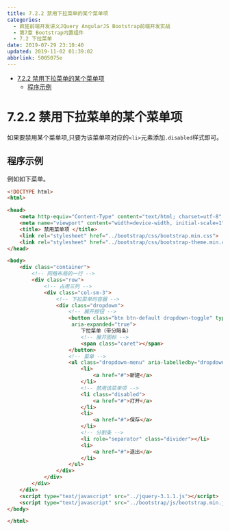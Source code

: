 ```yaml
---
title: 7.2.2 禁用下拉菜单的某个菜单项
categories: 
  - 疯狂前端开发讲义JQuery AngularJS Bootstrap前端开发实战
  - 第7章 Bootstrap内置组件
  - 7.2 下拉菜单
date: 2019-07-29 23:10:40
updated: 2019-11-02 01:39:02
abbrlink: 5005075e
---
```

- [7.2.2 禁用下拉菜单的某个菜单项](/ReadingNotes/5005075e/#7-2-2-禁用下拉菜单的某个菜单项)
    - [程序示例](/ReadingNotes/5005075e/#程序示例)

<!--more-->
<script src="https://cdn.bootcss.com/jquery/3.4.0/jquery.slim.min.js"></script>
<script>$(document).ready(function () {$(".post-body > ul:nth-child(1)").hide();});</script>

<!--end-->
<!--SSTStart-->
# 7.2.2 禁用下拉菜单的某个菜单项 #
如果要禁用某个菜单项,只要为该菜单项对应的`<li>`元素添加`.disabled`样式即可。
<!--SSTStop-->

## 程序示例 ##
例如如下菜单。
```html
<!DOCTYPE html>
<html>

<head>
	<meta http-equiv="Content-Type" content="text/html; charset=utf-8" />
	<meta name="viewport" content="width=device-width, initial-scale=1">
	<title> 禁用菜单项 </title>
	<link rel="stylesheet" href="../bootstrap/css/bootstrap.min.css">
	<link rel="stylesheet" href="../bootstrap/css/bootstrap-theme.min.css">
</head>

<body>
	<div class="container">
		<!-- 网格布局的一行 -->
		<div class="row">
			<!-- 占用三列 -->
			<div class="col-sm-3">
				<!-- 下拉菜单的容器 -->
				<div class="dropdown">
					<!-- 展开按钮 -->
					<button class="btn btn-default dropdown-toggle" type="button" id="dropdown3" data-toggle="dropdown" aria-haspopup="true"
					 aria-expanded="true">
						下拉菜单（带分隔条）
						<!-- 展开图标 -->
						<span class="caret"></span>
					</button>
					<!-- 菜单 -->
					<ul class="dropdown-menu" aria-labelledby="dropdown3">
						<li>
							<a href="#">新建</a>
						</li>
						<!-- 禁用该菜单项 -->
						<li class="disabled">
							<a href="#">打开</a>
						</li>
						<li>
							<a href="#">保存</a>
						</li>
						<!-- 分割条 -->
						<li role="separator" class="divider"></li>
						<li>
							<a href="#">退出</a>
						</li>
					</ul>
				</div>
			</div>
		</div>
	</div>
	<script type="text/javascript" src="../jquery-3.1.1.js"></script>
	<script type="text/javascript" src="../bootstrap/js/bootstrap.min.js"></script>
</body>

</html>
```

